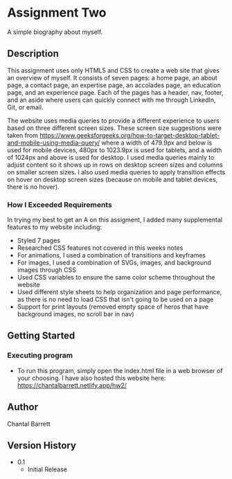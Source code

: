 # Assignment Two

A simple biography about myself.

## Description

This assignment uses only HTML5 and CSS to create a web site that gives an overview of myself. It consists of seven pages: a home page, an about page, a contact page, an expertise page, an accolades page, an education page, and an experience page. Each of the pages has a header, nav, footer, and an aside where users can quickly connect with me through LinkedIn, Git, or email. 

The website uses media queries to provide a different experience to users based on three different screen sizes. These screen size suggestions were taken from https://www.geeksforgeeks.org/how-to-target-desktop-tablet-and-mobile-using-media-query/ where a width of 479.9px and below is used for mobile devices, 480px to 1023.9px is used for tablets, and a width of 1024px and above is used for desktop. I used media queries mainly to adjust content so it shows up in rows on desktop screen sizes and columns on smaller screen sizes. I also used media queries to apply transition effects on hover on desktop screen sizes (because on mobile and tablet devices, there is no hover).

### How I Exceeded Requirements

In trying my best to get an A on this assigment, I added many supplemental features to my website including:
- Styled 7 pages
- Researched CSS features not covered in this weeks notes
- For animations, I used a combination of transitions and keyframes
- For images, I used a combination of SVGs, images, and background images through CSS
- Used CSS variables to ensure the same color scheme throughout the website
- Used different style sheets to help organization and page performance, as there is no need to load CSS that isn't going to be used on a page
- Support for print layouts (removed empty space of heros that have background images, no scroll bar in nav)

## Getting Started

### Executing program

* To run this program, simply open the index.html file in a web browser of your choosing. I have also hosted this website here: https://chantalbarrett.netlify.app/hw2/

## Author

Chantal Barrett

## Version History

* 0.1
    * Initial Release